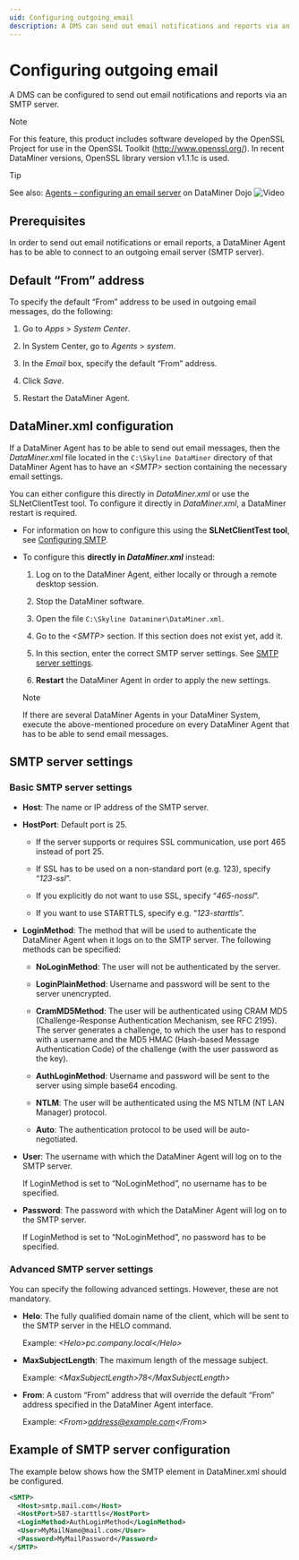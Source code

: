 ```yaml
---
uid: Configuring_outgoing_email
description: A DMS can send out email notifications and reports via an SMTP server. This is configured either in DataMiner.xml or via the SLNetClientTest tool.
---
```


# Configuring outgoing email

A DMS can be configured to send out email notifications and reports via an SMTP server.

> [!NOTE]
> For this feature, this product includes software developed by the OpenSSL Project for use in the OpenSSL Toolkit (<http://www.openssl.org/>). In recent DataMiner versions, OpenSSL library version v1.1.1c is used.

> [!TIP]
> See also: [Agents – configuring an email server](https://community.dataminer.services/video/agents-configuring-an-email-server/) on DataMiner Dojo ![Video](~/user-guide/images/video_Duo.png)

## Prerequisites

In order to send out email notifications or email reports, a DataMiner Agent has to be able to connect to an outgoing email server (SMTP server).

## Default “From” address

To specify the default “From” address to be used in outgoing email messages, do the following:

1. Go to *Apps* > *System Center*.

1. In System Center, go to *Agents* > *system*.

1. In the *Email* box, specify the default “From” address.

1. Click *Save*.

1. Restart the DataMiner Agent.

## DataMiner.xml configuration

If a DataMiner Agent has to be able to send out email messages, then the *DataMiner.xml* file located in the `C:\Skyline DataMiner` directory of that DataMiner Agent has to have an *\<SMTP>* section containing the necessary email settings.

You can either configure this directly in *DataMiner.xml* or use the SLNetClientTest tool. To configure it directly in *DataMiner.xml*, a DataMiner restart is required.

- For information on how to configure this using the **SLNetClientTest tool**, see [Configuring SMTP](xref:SLNetClientTest_configuring_SMTP).

- To configure this **directly in *DataMiner.xml*** instead:

  1. Log on to the DataMiner Agent, either locally or through a remote desktop session.

  1. Stop the DataMiner software.

  1. Open the file `C:\Skyline Dataminer\DataMiner.xml`.

  1. Go to the *\<SMTP>* section. If this section does not exist yet, add it.

  1. In this section, enter the correct SMTP server settings. See [SMTP server settings](#smtp-server-settings).

  1. **Restart** the DataMiner Agent in order to apply the new settings.

  > [!NOTE]
  > If there are several DataMiner Agents in your DataMiner System, execute the above-mentioned procedure on every DataMiner Agent that has to be able to send email messages.

## SMTP server settings

### Basic SMTP server settings

- **Host**: The name or IP address of the SMTP server.

- **HostPort**: Default port is 25.

  - If the server supports or requires SSL communication, use port 465 instead of port 25.

  - If SSL has to be used on a non-standard port (e.g. 123), specify “*123-ssl*”.

  - If you explicitly do not want to use SSL, specify “*465-nossl*”.

  - If you want to use STARTTLS, specify e.g. “*123-starttls*”.

- **LoginMethod**: The method that will be used to authenticate the DataMiner Agent when it logs on to the SMTP server. The following methods can be specified:

  - **NoLoginMethod**: The user will not be authenticated by the server.

  - **LoginPlainMethod**: Username and password will be sent to the server unencrypted.

  - **CramMD5Method**: The user will be authenticated using CRAM MD5 (Challenge-Response Authentication Mechanism, see RFC 2195). The server generates a challenge, to which the user has to respond with a username and the MD5 HMAC (Hash-based Message Authentication Code) of the challenge (with the user password as the key).

  - **AuthLoginMethod**: Username and password will be sent to the server using simple base64 encoding.

  - **NTLM**: The user will be authenticated using the MS NTLM (NT LAN Manager) protocol.

  - **Auto**: The authentication protocol to be used will be auto-negotiated.

- **User**: The username with which the DataMiner Agent will log on to the SMTP server.

  If LoginMethod is set to “NoLoginMethod”, no username has to be specified.

- **Password**: The password with which the DataMiner Agent will log on to the SMTP server.

  If LoginMethod is set to “NoLoginMethod”, no password has to be specified.

### Advanced SMTP server settings

You can specify the following advanced settings. However, these are not mandatory.

- **Helo**: The fully qualified domain name of the client, which will be sent to the SMTP server in the HELO command.

  Example: *\<Helo>pc.company.local\</Helo>*

- **MaxSubjectLength**: The maximum length of the message subject.

  Example: *\<MaxSubjectLength>78\</MaxSubjectLength>*

- **From**: A custom “From” address that will override the default “From” address specified in the DataMiner Agent interface.

  Example: *\<From>address@example.com\</From>*
  
## Example of SMTP server configuration

The example below shows how the SMTP element in DataMiner.xml should be configured.

```xml
<SMTP>
  <Host>smtp.mail.com</Host>
  <HostPort>587-starttls</HostPort>
  <LoginMethod>AuthLoginMethod</LoginMethod>
  <User>MyMailName@mail.com</User>
  <Password>MyMailPassword</Password>
</SMTP>
```
